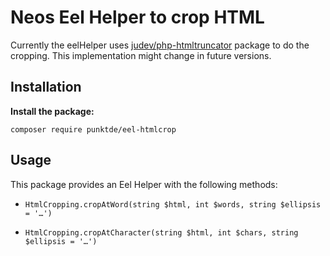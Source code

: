# Neos Eel Helper to crop HTML

Currently the eelHelper uses [judev/php-htmltruncator](https://github.com/judev/php-htmltruncator) package to do the cropping. 
This implementation might change in future versions.

## Installation

**Install the package:**

	composer require punktde/eel-htmlcrop

## Usage

This package provides an Eel Helper with the following methods:

* `HtmlCropping.cropAtWord(string $html, int $words, string $ellipsis = '…')`

* `HtmlCropping.cropAtCharacter(string $html, int $chars, string $ellipsis = '…')`
